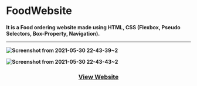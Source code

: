 
# FoodWebsite

<h4>It is a Food ordering website made using HTML, CSS (Flexbox, Pseudo Selectors, Box-Property, Navigation).
  <hr>

  ![Screenshot from 2021-05-30 22-43-39~2](https://user-images.githubusercontent.com/47034350/120114075-0b621100-c19b-11eb-97bf-1d5f40e0252e.png)
  
  ![Screenshot from 2021-05-30 22-43-43~2](https://user-images.githubusercontent.com/47034350/120114094-25035880-c19b-11eb-8544-f610bf1fc515.png)

  
<h3 align="center"><a href="https://qazwsxedcrfv12.github.io/Food-Website/" color="green">View Website</a></h3>


